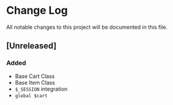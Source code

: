 # Change Log
All notable changes to this project will be documented in this file.

## [Unreleased]
### Added
- Base Cart Class
- Base Item Class
- `$_SESSION` integration
- `global $cart`
